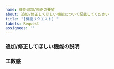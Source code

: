 ```yaml
---
name: 機能追加/修正の要望
about: 追加/修正してほしい機能について記載してください
title: "[機能リクエスト] "
labels: Request
assignees: ''
---
```


### 追加/修正してほしい機能の説明
<!-- なるべく詳細な説明を書いてください -->

### 工数感
<!-- 見積もりが付けば書いてください -->
